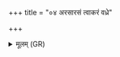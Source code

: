 +++
title = "०४ अरसारसं त्वाकरं वध्रे"

+++
<details><summary>मूलम् (GR)</summary>

अरसारसं त्वाकरं  
वध्रे वध्रिं त्वाकरम् ।  
वध्रिं त्वा चक्रुर् देवा  
अमृतास आसुरम् ॥
</details>